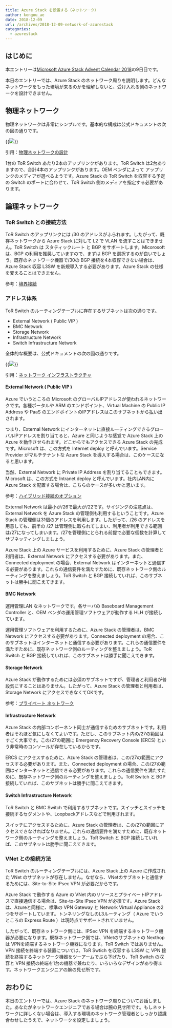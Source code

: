 ```yaml
---
title: Azure Stack を設置する（ネットワーク）
author: kongou_ae
date: 2018-12-09
url: /archives/2018-12-09-network-of-azurestack
categories:
  - azurestack
---
```


## はじめに

本エントリーは[Microsoft Azure Stack Advent Calendar 2018](https://qiita.com/advent-calendar/2018/azure-stack)の9日目です。

本日のエントリーでは、Azure Stack のネットワーク周りを説明します。どんなネットワークをもった環境が来るのかを理解しないと、受け入れる側のネットワークを設計できません。

## 物理ネットワーク

物理ネットワークは非常にシンプルです。基本的な構成は公式ドキュメントの次の図の通りです。

{{<img src="./../../images/2018-12-09-001.png">}}

引用：[物理ネットワークの設計](https://docs.microsoft.com/ja-jp/azure/azure-stack/azure-stack-network#physical-network-design)

1台の ToR Switch あたり2本のアップリンクがあります。ToR Switch は2台ありますので、合計4本のアップリンクがあります。OEM ベンダによって アップリンクのメディアが選べるようです。Azure Stack の ToR Switch を収容する予定の Switch のポートに合わせて、ToR Switch 側のメディアを指定する必要があります。

## 論理ネットワーク

### ToR Switch との接続方法

ToR Switch のアップリンクには /30 のアドレスがふられます。したがって、既存ネットワークから Azure Stack に対して L2 で VLAN を流すことはできません。ToR Switch は スタティックルート と BGP をサポートします。Micorosoft は、BGP の利用を推奨していますので、まずは BGP を選択するのが良いでしょう。既存のネットワーク機器で/30の BGP 接続を4本収容できない場合は、Azure Stack 収容 L3SW を新規導入する必要があります。Azure Stack の仕様を変えることはできません。

参考：[境界接続](https://docs.microsoft.com/ja-jp/azure/azure-stack/azure-stack-border-connectivity)

### アドレス体系

ToR Switch のルーティングテーブルに存在するサブネットは次の通りです。

- External Network ( Public VIP )
- BMC Network
- Storage Network
- Infrastructure Network
- Switch Infrastructure Network

全体的な概要は、公式ドキュメントの次の図の通りです。

{{<img src="./../../images/2018-12-09-002.png">}}

引用：[ネットワーク インフラストラクチャ](https://docs.microsoft.com/ja-jp/azure/azure-stack/azure-stack-network#network-infrastructure)

#### External Network ( Public VIP )

Azure でいうところの Microsoft のグローバルIPアドレスが使われるネットワークです。各種ポータルや ARM のエンドポイント、Virtual Machine の Public IP Address や PaaS のエンドポイントのIPアドレスはこのサブネットから払い出されます。

つまり、External Network にインターネットに直接ルーティングできるグローバルIPアドレスを割り当てると、Azure と同じような感覚で Azure Stack 上の Azure を動作させられます。どこからでもアクセスできる Azure Stack の完成です。Microsoft は、この方式を Internet deploy と呼んでいます。Service Provider がマルチテナントな Azure Stack を導入する場合は、このケースになると思います。

当然、External Network に Private IP Address を割り当てることもできます。Microsoft は、この方式を Intranet deploy と呼んでいます。社内LAN内に Azure Stack を配置する場合は、こちらのケースが多いかと思います。

参考：[ハイブリッド接続のオプション](https://docs.microsoft.com/ja-jp/azure/azure-stack/azure-stack-datacenter-integration#hybrid-connectivity-options)

External Network は最小が/26で最大が/22です。サイジングの注意点は、External Network を Azure Stack の管理側も利用するということです。Azure Stack の管理側は31個のアドレスを利用します。したがって、/26 のアドレスを用意しても、前半の /27 は管理側に取られてしまい、利用者が利用できる範囲は/27になってしまいます。/27を管理側にとられる前提で必要な個数を計算してサブネッティングしましょう。

Azure Stack 上の Azure サービスを利用するために、Azure Stack の管理者と利用者は、External Network にアクセスする必要があります。また、Connected deployment の場合、External Network はインターネットと通信する必要があります。これらの通信要件を満たすために、既存ネットワーク側のルーティングを整えましょう。ToR Switch と BGP 接続していれば、このサブネットは勝手に聞こえてきます。

#### BMC Network

運用管理LAN なネットワークです。各サーバの Baseboard Management Controller と、OEM ベンダの運用管理ソフトウェアが動作する HLH が接続しています。

運用管理ソフトウェアを利用するために、Azure Stack の管理者は、BMC Network にアクセスする必要があります。Connected deployment の場合、このサブネットはインターネットと通信する必要があります。これらの通信要件を満たすために、既存ネットワーク側のルーティングを整えましょう。ToR Switch と BGP 接続していれば、このサブネットは勝手に聞こえてきます。

#### Storage Network

Azure Stack が動作するためには必須のサブネットですが、管理者と利用者が普段気にすることはありません。したがって、Azure Stack の管理者と利用者は、Storage Network にアクセスできなくてOKです。

参考：[プライベート ネットワーク](https://docs.microsoft.com/ja-jp/azure/azure-stack/azure-stack-network#private-network)

#### Infrastructure Network

Azure Stack の内部コンポーネント同士が通信するためのサブネットです。利用者はそれほど気にしなくてよいです。ただし、このサブネット内の/27の範囲はすごく大事です。この/27の範囲に Emergency Recovery Console (ERCS) という非常時のコンソールが存在しているからです。

ERCS にアクセスするために、Azure Stack の管理者は、この/27の範囲にアクセスする必要があります。また、Connected deployment の場合、この/27の範囲はインターネットと通信できる必要があります。これらの通信要件を満たすために、既存ネットワーク側のルーティングを整えましょう。ToR Switch と BGP 接続していれば、このサブネットは勝手に聞こえてきます。

#### Switch Infrastructure Network

ToR Switch と BMC Switch で利用するサブネットです。スイッチとスイッチを接続するセグメントや、Loopbackアドレスなどで利用されます。

スイッチにアクセスするために、Azure Stack の管理者は、この/27の範囲にアクセスできなければなりません。これらの通信要件を満たすために、既存ネットワーク側のルーティングを整えましょう。ToR Switch と BGP 接続していれば、このサブネットは勝手に聞こえてきます。

### VNet との接続方法

ToR Switch のルーティングテーブルには、Azure Stack 上の Azure に作成された VNet のサブネットが存在しません。なぜなら、VNetのサブネットと通信するためには、Site-to-Site IPsec VPN が必要だからです。

Azure Stack で動作する Azure の VNet 内のリソースとプライベートIPアドレスで直接通信する場合は、Site-to-Site IPsec VPN が必須です。Azure Stack は、Azureと同様に、標準の VPN Gateway と Network Virtual Appliance の2つをサポートしています。トンネリングなしのL3ルーティング（ Azure でいうところの Express Route ）は現時点でサポートされていません。

したがって、既存ネットワーク側には、IPSec VPN を終端するネットワーク機器が必要になります。既存ネットワーク側では、VNetのサブネットの Nexthop は VPNを終端するネットワーク機器になります。ToR Switch ではありません。VPN 接続を終端する装置については、ToR Swtich を収容する L3SW に VPN 接続を終端するネットワーク機器をツーアームでぶら下げたり、ToR Switch の収容と VPN 接続の終端を1台の機器で兼ねたり、いろいろなデザインがあり得ます。ネットワークエンジニアの腕の見せ所です。

## おわりに

本日のエントリーでは、Azure Stack のネットワーク周りについてお話しました。あなたがネットワークエンジニアである場合は腕の見せ所です。もしネットワークに詳しくない場合は、導入する環境のネットワーク管理者としっかり認識合わせしたうえで、ネットワークを設定しましょう。
